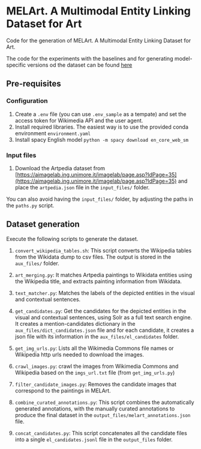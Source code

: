 # MELArt. A Multimodal Entity Linking  Dataset for Art

Code for the generation of MELArt. A Multimodal Entity Linking  Dataset for Art.

The code for the experiments with the baselines and for generating model-specific versions od the dataset can be found [here](https://github.com/HPI-Information-Systems/MELArt_experiments/)

## Pre-requisites

### Configuration

1. Create a `.env` file (you can use `.env_sample` as a tempate) and set the access token for Wikimedia API and the user agent.
2. Install required libraries. The easiest way is to use the provided conda environment `environment.yaml`
3. Install spacy English model `python -m spacy download en_core_web_sm`

### Input files

1. Download the Artpedia dataset from [https://aimagelab.ing.unimore.it/imagelab/page.asp?IdPage=35](https://aimagelab.ing.unimore.it/imagelab/page.asp?IdPage=35) and place the `artpedia.json` file in the `input_files/` folder.
<!-- 2. Download the Wikidata dump `latest-all.json.bz2` [https://dumps.wikimedia.org/wikidatawiki/entities/](https://dumps.wikimedia.org/wikidatawiki/entities/) the dump from 2023-03-22 was used to generate MELArt. The file should be put into or linked from `input_files/`. -->
<!-- TODO describe QLever setup -->
<!-- TODO describe Solr setup -->

You can also avoid having the `input_files/` folder, by adjusting the paths in the `paths.py` script.

## Dataset generation

Execute the following scripts to generate the dataset.

1. `convert_wikipedia_tables.sh`: This script converts the Wikipedia tables from the Wikidata dump to csv files. The output is stored in the `aux_files/` folder.

2. `art_merging.py`: It matches Artpedia paintings to Wikidata entities using the Wikipedia title, and extracts painting information from Wikidata.

3. `text_matcher.py`: Matches the labels of the depicted entities in the visual and contextual sentences.

4. `get_candidates.py`: Get the candidates for the depicted entities in the visual and contextual sentences, using Solr as a full text search engine. It creates a mention-candidates dictionary in the `aux_files/dict_candidates.json` file and for each candidate, it creates a json file with its information in the `aux_files/el_candidates` folder.

5. `get_img_urls.py`: Lists all the Wikimedia Commons file names or Wikipedia http urls needed to download the images. 

6. `crawl_images.py`: crawl the images from Wikimedia Commons and Wikipedia based on the `imgs_url.txt` file (from `get_img_urls.py`)

7. `filter_candidate_images.py`: Removes the candidate images that correspond to the paintings in MELArt.

8. `combine_curated_annotations.py`: This script combines the automatically generated annotations, with the manually curated annotations to produce the final dataset in the `output_files/melart_annotations.json` file.

9. `concat_candidates.py`: This script concatenates all the candidate files into a single `el_candidates.jsonl` file in the `output_files` folder.
